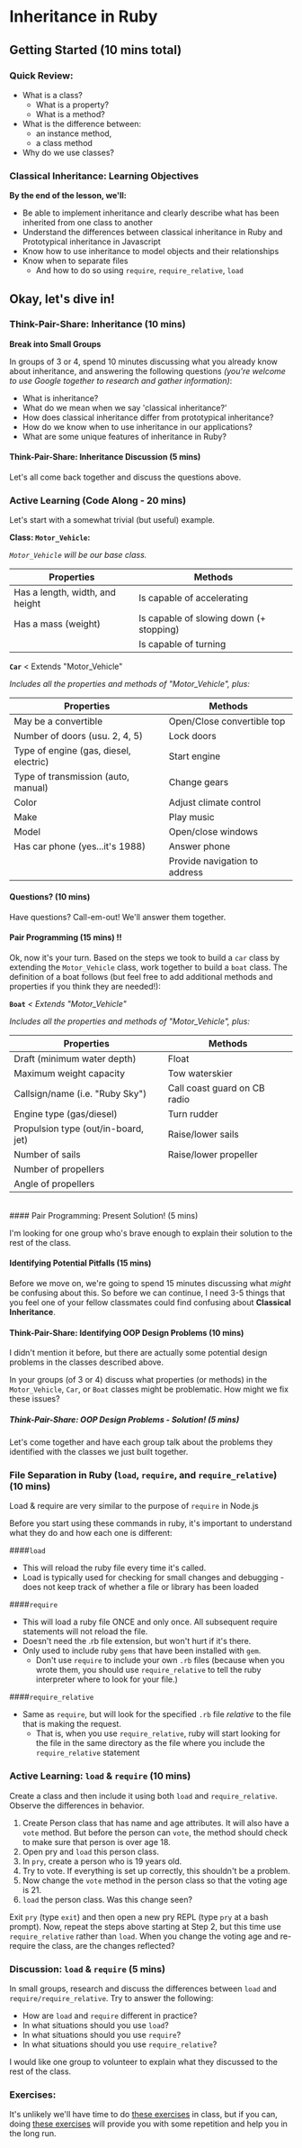 # Inheritance in Ruby 

## Getting Started (10 mins total)

### Quick Review:

  * What is a class?
    - What is a property?
    - What is a method?
  * What is the difference between:
    - an instance method,
    - a class method
  * Why do we use classes?

### Classical Inheritance: Learning Objectives

**By the end of the lesson, we'll:**

  * Be able to implement inheritance and clearly describe what has been inherited from one class to another
  * Understand the differences between classical inheritance in Ruby and Prototypical inheritance in Javascript
  * Know how to use inheritance to model objects and their relationships
  * Know when to separate files
    + And how to do so using `require`, `require_relative`, `load`

## Okay, let's dive in!

### Think-Pair-Share: Inheritance (10 mins) 

**Break into Small Groups**

In groups of 3 or 4, spend 10 minutes discussing what you already know about inheritance, and answering the following questions *(you're welcome to use Google together to research and gather information)*:

  * What is inheritance?
  * What do we mean when we say 'classical inheritance?'
  * How does classical inheritance differ from prototypical inheritance?
  * How do we know when to use inheritance in our applications?
  * What are some unique features of inheritance in Ruby?

#### Think-Pair-Share: Inheritance Discussion (5 mins)

Let's all come back together and discuss the questions above.

### Active Learning (Code Along - 20 mins) 

Let's start with a somewhat trivial (but useful) example.

**Class: `Motor_Vehicle`:**

*`Motor_Vehicle` will be our base class.*

| Properties                        | Methods                             |
| --------------------------------  | -----------------------------       |
| Has a length, width, and height   | Is capable of accelerating          |
| Has a mass (weight)               | Is capable of slowing down (+ stopping) |
|                                   | Is capable of turning               |

**`Car`** < Extends "Motor_Vehicle"

*Includes all the properties and methods of "Motor_Vehicle", plus:*

| Properties                              | Methods                          |  
| --------------------------------------- | -------------------------------- |  
| May be a convertible                    | Open/Close convertible top       |  
| Number of doors (usu. 2, 4, 5)          | Lock doors                       |  
| Type of engine (gas, diesel, electric)  | Start engine                     |  
| Type of transmission (auto, manual)     | Change gears                     |  
| Color                                   | Adjust climate control           |  
| Make                                    | Play music                       |  
| Model                                   | Open/close windows               |  
| Has car phone (yes...it's 1988)         | Answer phone                     |  
|                                         | Provide navigation to address    |  

#### Questions? (10 mins)

Have questions? Call-em-out! We'll answer them together.

#### Pair Programming (15 mins) !!

Ok, now it's your turn. Based on the steps we took to build a `car` class by extending the `Motor_Vehicle` class, work together to build a `boat` class. The definition of a boat follows (but feel free to add additional methods and properties if you think they are needed!):

**`Boat`** *< Extends "Motor_Vehicle"*

*Includes all the properties and methods of "Motor_Vehicle", plus:*

| Properties                          | Methods                           |  
| -------------------------           | --------------------------------- |  
| Draft (minimum water depth)         | Float                             |  
| Maximum weight capacity             | Tow waterskier                    |  
| Callsign/name (i.e. "Ruby Sky")     | Call coast guard on CB radio      |  
| Engine type (gas/diesel)            | Turn rudder                       |  
| Propulsion type (out/in-board, jet) | Raise/lower sails                 |  
| Number of sails                     | Raise/lower propeller             |  
| Number of propellers                |                                   |  
| Angle of propellers                 |                                   |  

<br>
#### Pair Programming: Present Solution! (5 mins)

I'm looking for one group who's brave enough to explain their solution to the rest of the class.

#### Identifying Potential Pitfalls (15 mins)

Before we move on, we're going to spend 15 minutes discussing what *might* be confusing about this. So before we can continue, I need 3-5 things that you feel one of your fellow classmates could find confusing about **Classical Inheritance**.

#### Think-Pair-Share: Identifying OOP Design Problems (10 mins)

I didn't mention it before, but there are actually some potential design problems in the classes described above. 

In your groups (of 3 or 4) discuss what properties (or methods) in the `Motor_Vehicle`, `Car`, or `Boat` classes might be problematic. How might we fix these issues?

##### Think-Pair-Share: OOP Design Problems - Solution! (5 mins)

Let's come together and have each group talk about the problems they identified with the classes we just built together.

### File Separation in Ruby (`load`, `require`, and `require_relative`) (10 mins)

Load & require are very similar to the purpose of `require` in Node.js

Before you start using these commands in ruby, it's important to understand what they do and how each one is different:

####`load`
  - This will reload the ruby file every time it's called.
  - Load is typically used for checking for small changes and debugging - does not keep track of whether a file or library has been loaded

####`require`

  - This will load a ruby file ONCE and only once. All subsequent require statements will not reload the file.
  - Doesn't need the .rb file extension, but won't hurt if it's there.
  - Only used to include ruby `gems` that have been installed with `gem`.
    + Don't use `require` to include your own `.rb` files (because when you wrote them, you should use `require_relative` to tell the ruby interpreter where to look for your file.)

####`require_relative`
  - Same as `require`, but will look for the specified `.rb` file *relative* to the file that is making the request.
    + That is, when you use `require_relative`, ruby will start looking for the file in the same directory as the file where you include the `require_relative` statement

### Active Learning: `load` & `require` (10 mins)

Create a class and then include it using both `load` and `require_relative`. Observe the differences in behavior.

  1. Create Person class that has name and age attributes. It will also have a `vote` method. But before the person can `vote`, the method should check to make sure that person is over age 18.
  2. Open pry and `load` this person class.
  3. In `pry`, create a person who is 19 years old.
  4. Try to vote. If everything is set up correctly, this shouldn't be a problem.
  5. Now change the `vote` method in the person class so that the voting age is 21.
  6. `load` the person class. Was this change seen?

Exit `pry` (type `exit`) and then open a new pry REPL (type `pry` at a bash prompt). Now, repeat the steps above starting at Step 2, but this time use `require_relative` rather than `load`. When you change the voting age and re-require the class, are the changes reflected?

### Discussion: `load` & `require` (5 mins)

In small groups, research and discuss the differences between `load` and `require/require_relative`. Try to answer the following:

  - How are `load` and `require` different in practice?
  - In what situations should you use `load`?
  - In what situations should you use `require`?
  - In what situations should you use `require_relative`?

I would like one group to volunteer to explain what they discussed to the rest of the class.

### Exercises:

It's unlikely we'll have time to do [these exercises](ruby_inheritance_exercises.md) in class, but if you can, doing [these exercises](ruby_inheritance_exercises.md) will provide you with some repetition and help you in the long run.


